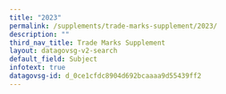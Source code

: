 ```yaml
---
title: "2023"
permalink: /supplements/trade-marks-supplement/2023/
description: ""
third_nav_title: Trade Marks Supplement
layout: datagovsg-v2-search
default_field: Subject
infotext: true
datagovsg-id: d_0ce1cfdc8904d692bcaaaa9d55439ff2
---
```

